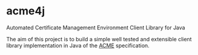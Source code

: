 # acme4j
Automated Certificate Management Environment Client Library for Java

The aim of this project is to build a simple well tested and extensible client library implementation in Java of the 
[ACME](https://letsencrypt.github.io/acme-spec/) specification.   
 
